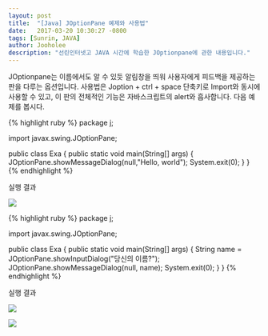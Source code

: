 ```yaml
---
layout: post
title:  "[Java] JOptionPane 예제와 사용법"
date:   2017-03-20 10:30:27 -0800
tags: [Sunrin, JAVA]
author: Jooholee
description: "선린인터넷고 JAVA 시간에 학습한 JOptionpane에 관한 내용입니다."
---
```


JOptionpane는 이름에서도 알 수 있듯 알림창을 띄워 사용자에게 피드백을 제공하는 판을 다루는 옵션입니다.
사용법은 Joption + ctrl + space 단축키로 Import와 동시에 사용할 수 있고, 이 판의 전체적인 기능은 자바스크립트의 alert와 흡사합니다.
다음 예제를 봅시다.

{% highlight ruby %}
package j;

import javax.swing.JOptionPane;

public class Exa {
  public static void main(String[] args) {
    JOptionPane.showMessageDialog(null,"Hello, world");
    System.exit(0);
  }
}
{% endhighlight %}

실행 결과

![](http://i.imgur.com/BMbwhaj.png)

{% highlight ruby %}
package j;

import javax.swing.JOptionPane;

public class Exa {
  public static void main(String[] args) {
    String name = JOptionPane.showInputDialog("당신의 이름?");
    JOptionPane.showMessageDialog(null, name);
    System.exit(0);
  }
}
{% endhighlight %}

실행 결과

![](http://i.imgur.com/JdOrm01.png)

![](http://i.imgur.com/ydy2fSc.png)



[jekyll-docs]: http://joey914.github.io/home
[jekyll-gh]:   https://github.com/joey914/joey914
[jekyll-talk]: https://talk.joey914.com/
